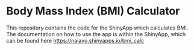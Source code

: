 # Body Mass Index (BMI) Calculator

This repository contains the code for the ShinyApp which calculates BMI. The documentation on how to use the app is within the ShinyApp, which can be found here https://naiavu.shinyapps.io/bmi_calc
